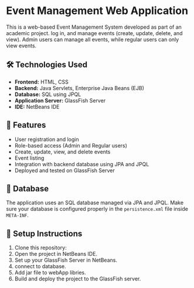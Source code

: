 # Event Management Web Application

This is a web-based Event Management System developed as part of an academic project. log in, and manage events (create, update, delete, and view). Admin users can manage all events, while regular users can only view events.

## 🛠 Technologies Used

- **Frontend:** HTML, CSS
- **Backend:** Java Servlets, Enterprise Java Beans (EJB)
- **Database:** SQL using JPQL
- **Application Server:** GlassFish Server
- **IDE:** NetBeans IDE

## 📂 Features

- User registration and login
- Role-based access (Admin and Regular users)
- Create, update, view, and delete events
- Event listing 
- Integration with backend database using JPA and JPQL
- Deployed and tested on GlassFish Server

## 💾 Database

The application uses an SQL database managed via JPA and JPQL. Make sure your database is configured properly in the `persistence.xml` file inside `META-INF`.

## 🔧 Setup Instructions

1. Clone this repository:
2. Open the project in NetBeans IDE.
3. Set up your GlassFish Server in NetBeans.
4. connect to database.
5. Add jar file to webApp libries.
6. Build and deploy the project to the GlassFish server.


